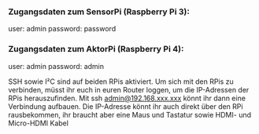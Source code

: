 ### Zugangsdaten zum SensorPi (Raspberry Pi 3): 
user: admin
password: password

### Zugangsdaten zum AktorPi (Raspberry Pi 4): 
user: admin
password: admin 

SSH sowie I²C sind auf beiden RPis aktiviert. 
Um sich mit den RPis zu verbinden, müsst ihr euch in euren Router loggen, um die IP-Adressen der RPis herauszufinden. Mit ssh admin@192.168.xxx.xxx könnt ihr dann eine Verbindung aufbauen. 
Die IP-Adresse könnt ihr auch direkt über den RPi rausbekommen, ihr braucht aber eine Maus und Tastatur sowie HDMI- und Micro-HDMI Kabel
